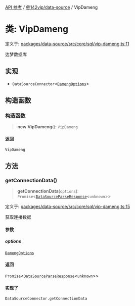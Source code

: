 [API 参考](../../../index.md) / [@142vip/data-source](../index.md) / VipDameng

# 类: VipDameng

定义于: [packages/data-source/src/core/sql/vip-dameng.ts:11](https://github.com/142vip/core-x/blob/d978b443ed1221c42602080459c0a22aae31b2d5/packages/data-source/src/core/sql/vip-dameng.ts#L11)

达梦数据库

## 实现

- `DataSourceConnector`\<[`DamengOptions`](../interfaces/DamengOptions.md)\>

## 构造函数

### 构造函数

> **new VipDameng**(): `VipDameng`

#### 返回

`VipDameng`

## 方法

### getConnectionData()

> **getConnectionData**(`options`): `Promise`\<[`DataSourceParseResponse`](../interfaces/DataSourceParseResponse.md)\<`unknown`\>\>

定义于: [packages/data-source/src/core/sql/vip-dameng.ts:15](https://github.com/142vip/core-x/blob/d978b443ed1221c42602080459c0a22aae31b2d5/packages/data-source/src/core/sql/vip-dameng.ts#L15)

获取连接数据

#### 参数

##### options

[`DamengOptions`](../interfaces/DamengOptions.md)

#### 返回

`Promise`\<[`DataSourceParseResponse`](../interfaces/DataSourceParseResponse.md)\<`unknown`\>\>

#### 实现了

`DataSourceConnector.getConnectionData`
